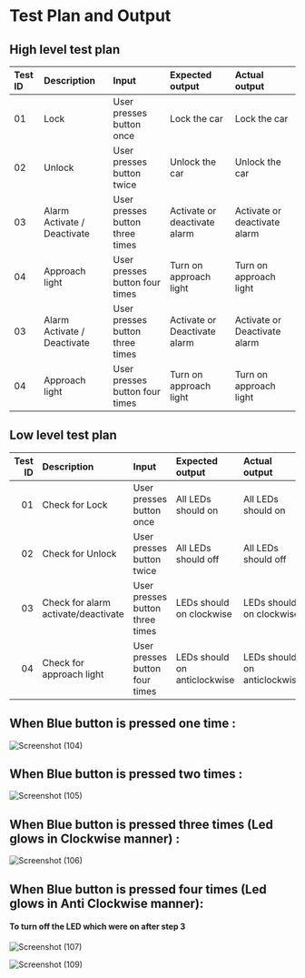 # Test Plan and Output
## High level test plan
| Test ID | Description | Input  |      Expected output | Actual output |
|:--------|:-----------|:-----------------|:----------------|:---------------|
| 01       | Lock        |  User presses button once | Lock the car | Lock the car |
| 02       | Unlock      | User presses button twice  | Unlock the car | Unlock the car |
| 03       | Alarm Activate / Deactivate |  User presses button three times | Activate or deactivate alarm | Activate or deactivate alarm |
| 04       | Approach light  |  User presses button four times | Turn on approach light | Turn on approach light |
| 03       | Alarm Activate / Deactivate |  User presses button three times | Activate or Deactivate alarm | Activate or Deactivate alarm |
| 04       | Approach light  |  User presses button four times | Turn on approach light | Turn on approach light |

## Low level test plan

| Test ID  | Description | Input |  Expected output | Actual output | Passed |
|------------:|:-----------------|:----------------|:-----------------|:------------------|:---------|
| 01 | Check for Lock | User presses button once | All LEDs should on | All LEDs should on | Passed :white_check_mark:|
| 02 | Check for Unlock | User presses button twice | All LEDs should off | All LEDs should off | Passed :white_check_mark:|
| 03 | Check for alarm activate/deactivate | User presses button three times | LEDs should on clockwise | LEDs should on clockwise | Passed :white_check_mark: |
| 04 | Check for approach light | User presses button four times | LEDs should on anticlockwise |  LEDs should on anticlockwise | Passed :white_check_mark:|


## When Blue button is pressed one time :
![Screenshot (104)](https://user-images.githubusercontent.com/98873866/158002319-9ffd98cf-553f-4c4a-a47f-68e09a3812bb.png)


## When Blue button is pressed two times :
![Screenshot (105)](https://user-images.githubusercontent.com/98873866/158002336-754635e6-86d8-4041-bd81-a530d0532e44.png)


## When Blue button is pressed three times (Led glows in Clockwise manner) :
![Screenshot (106)](https://user-images.githubusercontent.com/98873866/158002561-6e46b046-9460-4c3b-bb78-43fc00dd40c5.png)




## When Blue button is pressed four times (Led glows in Anti Clockwise manner):
#### To turn off the LED which were on after step 3
![Screenshot (107)](https://user-images.githubusercontent.com/98873866/158002580-acbb3cc7-1d27-4e82-8734-1dfd065fc801.png)

![Screenshot (109)](https://user-images.githubusercontent.com/98873866/158002359-46778be9-9855-45d7-8cd3-0d2b1d64bc4c.png)
